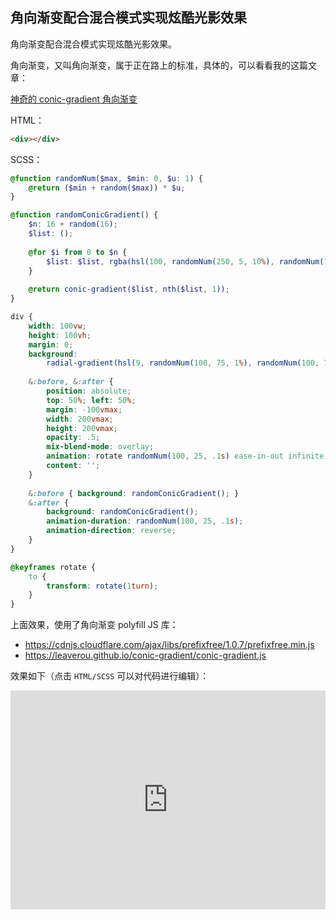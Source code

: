 ## 角向渐变配合混合模式实现炫酷光影效果

角向渐变配合混合模式实现炫酷光影效果。

角向渐变，又叫角向渐变，属于正在路上的标准，具体的，可以看看我的这篇文章：

[神奇的 conic-gradient 角向渐变](https://www.cnblogs.com/coco1s/p/7079529.html)

HTML：

```html
<div></div>
```

SCSS：
```scss
@function randomNum($max, $min: 0, $u: 1) {
	@return ($min + random($max)) * $u;
}

@function randomConicGradient() {
	$n: 16 + random(16);
	$list: ();
	
	@for $i from 0 to $n {
		$list: $list, rgba(hsl(100, randomNum(250, 5, 10%), randomNum(1, 1, 1%)), randomNum(100, 0, .01));
	}
		
	@return conic-gradient($list, nth($list, 1));
}

div {
    width: 100vw;
    height: 100vh;
	margin: 0;
	background: 
		radial-gradient(hsl(9, randomNum(100, 75, 1%), randomNum(100, 75%, 1%)), black);
	
	&:before, &:after {
		position: absolute;
		top: 50%; left: 50%;
		margin: -100vmax; 
		width: 200vmax; 
        height: 200vmax;
		opacity: .5;
		mix-blend-mode: overlay;
		animation: rotate randomNum(100, 25, .1s) ease-in-out infinite;
		content: '';
	}
	
	&:before { background: randomConicGradient(); }
	&:after {
		background: randomConicGradient();
		animation-duration: randomNum(100, 25, .1s);
		animation-direction: reverse;
	}
}

@keyframes rotate { 
    to { 
        transform: rotate(1turn); 
    } 
}
```

上面效果，使用了角向渐变 polyfill JS 库：

+ https://cdnjs.cloudflare.com/ajax/libs/prefixfree/1.0.7/prefixfree.min.js
+ https://leaverou.github.io/conic-gradient/conic-gradient.js

效果如下（点击 `HTML/SCSS` 可以对代码进行编辑）：

<iframe height="350" style="width: 100%;" scrolling="no" title="animation conic-gradient" src="https://codepen.io/Chokcoco/embed/gRRdQq?height=350&theme-id=default&default-tab=css,result" frameborder="no" allowtransparency="true" allowfullscreen="true">
  See the Pen <a href='https://codepen.io/Chokcoco/pen/gRRdQq'>animation conic-gradient</a> by Chokcoco
  (<a href='https://codepen.io/Chokcoco'>@Chokcoco</a>) on <a href='https://codepen.io'>CodePen</a>.
</iframe>